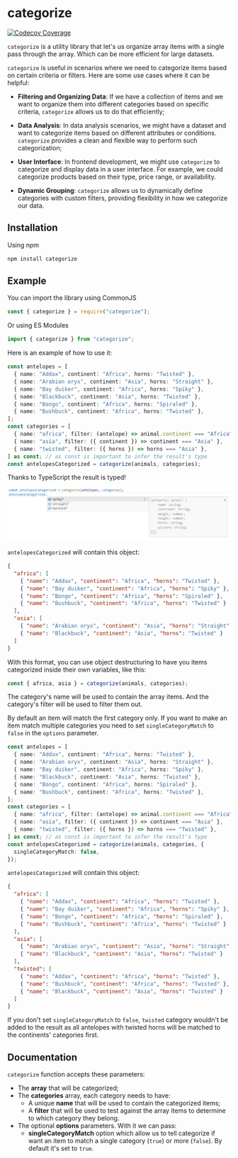 # categorize

[![Codecov Coverage](https://img.shields.io/codecov/c/github/GhassenRjab/categorize/main.svg)](https://codecov.io/gh/GhassenRjab/categorize/)

`categorize` is a utility library that let's us organize array items with a single pass through the array. Which can be more efficient for large datasets.

`categorize` is useful in scenarios where we need to categorize items based on certain criteria or filters. Here are some use cases where it can be helpful:

- **Filtering and Organizing Data**: If we have a collection of items and we want to organize them into different categories based on specific criteria, `categorize` allows us to do that efficiently;

- **Data Analysis**: In data analysis scenarios, we might have a dataset and want to categorize items based on different attributes or conditions. `categorize` provides a clean and flexible way to perform such categorization;

- **User Interface**: In frontend development, we might use `categorize` to categorize and display data in a user interface. For example, we could categorize products based on their type, price range, or availability.

- **Dynamic Grouping**: `categorize` allows us to dynamically define categories with custom filters, providing flexibility in how we categorize our data.

## Installation

Using npm

```sh
npm install categorize
```

## Example

You can import the library using CommonJS

```js
const { categorize } = require("categorize");
```

Or using ES Modules

```js
import { categorize } from "categorize";
```

Here is an example of how to use it:

```typescript
const antelopes = [
  { name: "Addax", continent: "Africa", horns: "Twisted" },
  { name: "Arabian oryx", continent: "Asia", horns: "Straight" },
  { name: "Bay duiker", continent: "Africa", horns: "Spiky" },
  { name: "Blackbuck", continent: "Asia", horns: "Twisted" },
  { name: "Bongo", continent: "Africa", horns: "Spiraled" },
  { name: "Bushbuck", continent: "Africa", horns: "Twisted" },
];
const categories = [
  { name: "africa", filter: (antelope) => animal.continent === "Africa" },
  { name: "asia", filter: ({ continent }) => continent === "Asia" },
  { name: "twisted", filter: ({ horns }) => horns === "Asia" },
] as const; // as const is important to infer the result's type
const antelopesCategorized = categorize(animals, categories);
```

Thanks to TypeScript the result is typed!

![Result is typed!](/assets/typed-result.jpeg "Result is typed!")

`antelopesCategorized` will contain this object:

```json
{
  "africa": [
    { "name": "Addax", "continent": "Africa", "horns": "Twisted" },
    { "name": "Bay duiker", "continent": "Africa", "horns": "Spiky" },
    { "name": "Bongo", "continent": "Africa", "horns": "Spiraled" },
    { "name": "Bushbuck", "continent": "Africa", "horns": "Twisted" }
  ],
  "asia": [
    { "name": "Arabian oryx", "continent": "Asia", "horns": "Straight" },
    { "name": "Blackbuck", "continent": "Asia", "horns": "Twisted" }
  ]
}
```

With this format, you can use object destructuring to have you items categorized inside their own variables, like this:

```js
const { africa, asia } = categorize(animals, categories);
```

The category's name will be used to contain the array items. And the category's filter will be used to filter them out.

By default an item will match the first category only. If you want to make an item match multiple categories you need to set `singleCategoryMatch` to `false` in the `options` parameter.

```typescript
const antelopes = [
  { name: "Addax", continent: "Africa", horns: "Twisted" },
  { name: "Arabian oryx", continent: "Asia", horns: "Straight" },
  { name: "Bay duiker", continent: "Africa", horns: "Spiky" },
  { name: "Blackbuck", continent: "Asia", horns: "Twisted" },
  { name: "Bongo", continent: "Africa", horns: "Spiraled" },
  { name: "Bushbuck", continent: "Africa", horns: "Twisted" },
];
const categories = [
  { name: "africa", filter: (antelope) => animal.continent === "Africa" },
  { name: "asia", filter: ({ continent }) => continent === "Asia" },
  { name: "twisted", filter: ({ horns }) => horns === "Twisted" },
] as const; // as const is important to infer the result's type
const antelopesCategorized = categorize(animals, categories, {
  singleCategoryMatch: false,
});
```

`antelopesCategorized` will contain this object:

```json
{
  "africa": [
    { "name": "Addax", "continent": "Africa", "horns": "Twisted" },
    { "name": "Bay duiker", "continent": "Africa", "horns": "Spiky" },
    { "name": "Bongo", "continent": "Africa", "horns": "Spiraled" },
    { "name": "Bushbuck", "continent": "Africa", "horns": "Twisted" }
  ],
  "asia": [
    { "name": "Arabian oryx", "continent": "Asia", "horns": "Straight" },
    { "name": "Blackbuck", "continent": "Asia", "horns": "Twisted" }
  ],
  "twisted": [
    { "name": "Addax", "continent": "Africa", "horns": "Twisted" },
    { "name": "Bushbuck", "continent": "Africa", "horns": "Twisted" },
    { "name": "Blackbuck", "continent": "Asia", "horns": "Twisted" }
  ]
}
```

If you don't set `singleCategoryMatch` to `false`, `twisted` category wouldn't be added to the result as all antelopes with twisted horns will be matched to the continents' categories first.

## Documentation

`categorize` function accepts these parameters:

- The **array** that will be categorized;
- The **categories** array, each category needs to have:
  - A unique **name** that will be used to contain the categorized items;
  - A **filter** that will be used to test against the array items to determine to which category they belong.
- The optional **options** parameters. With it we can pass:
  - **singleCategoryMatch** option which allow us to tell categorize if want an item to match a single category (`true`) or more (`false`). By default it's set to `true`.
